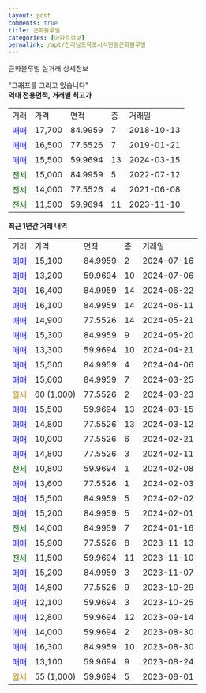 ```yaml
---
layout: post
comments: true
title: 근화블루빌
categories: [아파트정보]
permalink: /apt/전라남도목포시석현동근화블루빌
---
```


근화블루빌 실거래 상세정보

<script type="text/javascript">
  google.charts.load('current', {'packages':['line', 'corechart']});
  google.charts.setOnLoadCallback(drawChart);

  function drawChart() {
    var data = new google.visualization.DataTable();
    data.addColumn('date', '거래일');
    data.addColumn('number', "매매");
    data.addColumn('number', "전세");
    data.addColumn('number', "전매");

    data.addRows([[new Date(Date.parse("2024-07-16")), 15100, null, null], [new Date(Date.parse("2024-07-06")), 13200, null, null], [new Date(Date.parse("2024-06-22")), 16400, null, null], [new Date(Date.parse("2024-06-11")), 16100, null, null], [new Date(Date.parse("2024-05-21")), 14900, null, null], [new Date(Date.parse("2024-05-20")), 15300, null, null], [new Date(Date.parse("2024-04-21")), 13300, null, null], [new Date(Date.parse("2024-04-06")), 15500, null, null], [new Date(Date.parse("2024-03-25")), 15600, null, null], [new Date(Date.parse("2024-03-23")), null, null, null], [new Date(Date.parse("2024-03-15")), 15500, null, null], [new Date(Date.parse("2024-03-12")), 14800, null, null], [new Date(Date.parse("2024-02-21")), 10000, null, null], [new Date(Date.parse("2024-02-11")), 14800, null, null], [new Date(Date.parse("2024-02-08")), null, 10800, null], [new Date(Date.parse("2024-02-03")), 13600, null, null], [new Date(Date.parse("2024-02-02")), 15500, null, null], [new Date(Date.parse("2024-02-01")), 15200, null, null], [new Date(Date.parse("2024-01-16")), null, 14000, null], [new Date(Date.parse("2023-11-13")), 15900, null, null], [new Date(Date.parse("2023-11-10")), null, 11500, null], [new Date(Date.parse("2023-11-07")), 15200, null, null], [new Date(Date.parse("2023-10-29")), 14800, null, null], [new Date(Date.parse("2023-10-25")), 12100, null, null], [new Date(Date.parse("2023-09-14")), 12800, null, null], [new Date(Date.parse("2023-08-30")), 14000, null, null], [new Date(Date.parse("2023-08-30")), 16300, null, null], [new Date(Date.parse("2023-08-24")), 13100, null, null], [new Date(Date.parse("2023-08-01")), null, null, null]]);

    var options = {
      hAxis: {
        format: 'yyyy/MM/dd'
      },    
      lineWidth: 0,
      pointsVisible: true,    
      title: '최근 1년간 유형별 실거래가 분포',
      legend: { position: 'bottom' }
    };

    var formatter = new google.visualization.NumberFormat({pattern:'###,###'} );
    formatter.format(data, 1);
    formatter.format(data, 2);
    
    setTimeout(function() {
        var chart = new google.visualization.LineChart(document.getElementById('columnchart_material'));
        chart.draw(data, (options));
        document.getElementById('loading').style.display = 'none';
    }, 200);
  }
</script>


<div id="loading" style="z-index:20; display: block; margin-left: 0px">"그래프를 그리고 있습니다"</div>
<div id="columnchart_material" style="width: 95%; margin-left: 0px; display: block"></div>
<!-- contents start -->
<b>역대 전용면적, 거래별 최고가</b>
<table class="sortable">
    <tr>
      <td>거래</td>
      <td>가격</td>
      <td>면적</td>
      <td>층</td>
      <td>거래일</td>
    </tr>
        <tr>
          <td><a style="color: blue">매매</a></td>
          <td>17,700</td>
          <td>84.9959</td>
          <td>7</td>
          <td>2018-10-13</td>
        </tr>            <tr>
          <td><a style="color: blue">매매</a></td>
          <td>16,500</td>
          <td>77.5526</td>
          <td>7</td>
          <td>2019-01-21</td>
        </tr>            <tr>
          <td><a style="color: blue">매매</a></td>
          <td>15,500</td>
          <td>59.9694</td>
          <td>13</td>
          <td>2024-03-15</td>
        </tr>        
        <tr>
              <td><a style="color: darkgreen">전세</a></td>
              <td>15,000</td>
              <td>84.9959</td>
              <td>5</td>
              <td>2022-07-12</td>
            </tr>            <tr>
              <td><a style="color: darkgreen">전세</a></td>
              <td>14,000</td>
              <td>77.5526</td>
              <td>4</td>
              <td>2021-06-08</td>
            </tr>            <tr>
              <td><a style="color: darkgreen">전세</a></td>
              <td>11,500</td>
              <td>59.9694</td>
              <td>11</td>
              <td>2023-11-10</td>
            </tr>        
    
</table>

<b>최근 1년간 거래 내역</b>

<table class="sortable">
    <tr>
      <td>거래</td>
      <td>가격</td>
      <td>면적</td>
      <td>층</td>
      <td>거래일</td>
    </tr>
    <tr>
      <td><a style="color: blue">매매</a></td>
      <td>15,100</td>
      <td>84.9959</td>
      <td>2</td>
      <td>2024-07-16</td>
    </tr>          <tr>
      <td><a style="color: blue">매매</a></td>
      <td>13,200</td>
      <td>59.9694</td>
      <td>10</td>
      <td>2024-07-06</td>
    </tr>          <tr>
      <td><a style="color: blue">매매</a></td>
      <td>16,400</td>
      <td>84.9959</td>
      <td>14</td>
      <td>2024-06-22</td>
    </tr>          <tr>
      <td><a style="color: blue">매매</a></td>
      <td>16,100</td>
      <td>84.9959</td>
      <td>14</td>
      <td>2024-06-11</td>
    </tr>          <tr>
      <td><a style="color: blue">매매</a></td>
      <td>14,900</td>
      <td>77.5526</td>
      <td>14</td>
      <td>2024-05-21</td>
    </tr>          <tr>
      <td><a style="color: blue">매매</a></td>
      <td>15,300</td>
      <td>84.9959</td>
      <td>9</td>
      <td>2024-05-20</td>
    </tr>          <tr>
      <td><a style="color: blue">매매</a></td>
      <td>13,300</td>
      <td>59.9694</td>
      <td>10</td>
      <td>2024-04-21</td>
    </tr>          <tr>
      <td><a style="color: blue">매매</a></td>
      <td>15,500</td>
      <td>84.9959</td>
      <td>4</td>
      <td>2024-04-06</td>
    </tr>          <tr>
      <td><a style="color: blue">매매</a></td>
      <td>15,600</td>
      <td>84.9959</td>
      <td>7</td>
      <td>2024-03-25</td>
    </tr>          <tr>
      <td><a style="color: darkgoldenrod">월세</a></td>
      <td>60 (1,000)</td>
      <td>77.5526</td>
      <td>2</td>
      <td>2024-03-23</td>
    </tr>          <tr>
      <td><a style="color: blue">매매</a></td>
      <td>15,500</td>
      <td>59.9694</td>
      <td>13</td>
      <td>2024-03-15</td>
    </tr>          <tr>
      <td><a style="color: blue">매매</a></td>
      <td>14,800</td>
      <td>77.5526</td>
      <td>13</td>
      <td>2024-03-12</td>
    </tr>          <tr>
      <td><a style="color: blue">매매</a></td>
      <td>10,000</td>
      <td>77.5526</td>
      <td>6</td>
      <td>2024-02-21</td>
    </tr>          <tr>
      <td><a style="color: blue">매매</a></td>
      <td>14,800</td>
      <td>77.5526</td>
      <td>3</td>
      <td>2024-02-11</td>
    </tr>          <tr>
      <td><a style="color: darkgreen">전세</a></td>
      <td>10,800</td>
      <td>59.9694</td>
      <td>1</td>
      <td>2024-02-08</td>
    </tr>          <tr>
      <td><a style="color: blue">매매</a></td>
      <td>13,600</td>
      <td>77.5526</td>
      <td>1</td>
      <td>2024-02-03</td>
    </tr>          <tr>
      <td><a style="color: blue">매매</a></td>
      <td>15,500</td>
      <td>84.9959</td>
      <td>5</td>
      <td>2024-02-02</td>
    </tr>          <tr>
      <td><a style="color: blue">매매</a></td>
      <td>15,200</td>
      <td>84.9959</td>
      <td>5</td>
      <td>2024-02-01</td>
    </tr>          <tr>
      <td><a style="color: darkgreen">전세</a></td>
      <td>14,000</td>
      <td>84.9959</td>
      <td>7</td>
      <td>2024-01-16</td>
    </tr>          <tr>
      <td><a style="color: blue">매매</a></td>
      <td>15,900</td>
      <td>77.5526</td>
      <td>8</td>
      <td>2023-11-13</td>
    </tr>          <tr>
      <td><a style="color: darkgreen">전세</a></td>
      <td>11,500</td>
      <td>59.9694</td>
      <td>11</td>
      <td>2023-11-10</td>
    </tr>          <tr>
      <td><a style="color: blue">매매</a></td>
      <td>15,200</td>
      <td>84.9959</td>
      <td>3</td>
      <td>2023-11-07</td>
    </tr>          <tr>
      <td><a style="color: blue">매매</a></td>
      <td>14,800</td>
      <td>77.5526</td>
      <td>9</td>
      <td>2023-10-29</td>
    </tr>          <tr>
      <td><a style="color: blue">매매</a></td>
      <td>12,100</td>
      <td>59.9694</td>
      <td>3</td>
      <td>2023-10-25</td>
    </tr>          <tr>
      <td><a style="color: blue">매매</a></td>
      <td>12,800</td>
      <td>59.9694</td>
      <td>12</td>
      <td>2023-09-14</td>
    </tr>          <tr>
      <td><a style="color: blue">매매</a></td>
      <td>14,000</td>
      <td>59.9694</td>
      <td>2</td>
      <td>2023-08-30</td>
    </tr>          <tr>
      <td><a style="color: blue">매매</a></td>
      <td>16,300</td>
      <td>84.9959</td>
      <td>10</td>
      <td>2023-08-30</td>
    </tr>          <tr>
      <td><a style="color: blue">매매</a></td>
      <td>13,100</td>
      <td>59.9694</td>
      <td>9</td>
      <td>2023-08-24</td>
    </tr>          <tr>
      <td><a style="color: darkgoldenrod">월세</a></td>
      <td>55 (1,000)</td>
      <td>59.9694</td>
      <td>5</td>
      <td>2023-08-01</td>
    </tr>      </table>
<!-- contents end -->    

